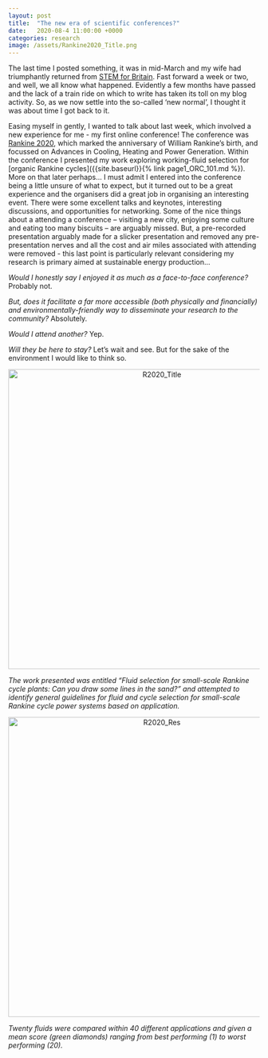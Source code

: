 ```yaml
---
layout: post
title:  "The new era of scientific conferences?"
date:   2020-08-4 11:00:00 +0000
categories: research
image: /assets/Rankine2020_Title.png
---
```

The last time I posted something, it was in mid-March and my wife had triumphantly returned from [STEM for Britain](https://martintwhite.github.io/research/2020/03/13/STEM_Britain.html). Fast forward a week or two, and well, we all know what happened. Evidently a few months have passed and the lack of a train ride on which to write has taken its toll on my blog activity. So, as we now settle into the so-called ‘new normal’, I thought it was about time I got back to it.

Easing myself in gently, I wanted to talk about last week, which involved a new experience for me - my first online conference! The conference was [Rankine 2020](https://ior.org.uk/events/rankine2020), which marked the anniversary of William Rankine’s birth, and focussed on Advances in Cooling, Heating and Power Generation. Within the conference I presented my work exploring working-fluid selection for [organic Rankine cycles]({{site.baseurl}}{% link page1_ORC_101.md %}). More on that later perhaps...
I must admit I entered into the conference being a little unsure of what to expect, but it turned out to be a great experience and the organisers did a great job in organising an interesting event. There were some excellent talks and keynotes, interesting discussions, and opportunities for networking. Some of the nice things about a attending a conference – visiting a new city, enjoying some culture and eating too many biscuits – are arguably missed. But, a pre-recorded presentation arguably made for a slicker presentation and removed any pre-presentation nerves and all the cost and air miles associated with attending were removed - this last point is particularly relevant considering my research is primary aimed at sustainable energy production...

*Would I honestly say I enjoyed it as much as a face-to-face conference?*
Probably not.

*But, does it facilitate a far more accessible (both physically and financially) and environmentally-friendly way to disseminate your research to the community?*
Absolutely.

*Would I attend another?*
Yep.

*Will they be here to stay?*
Let’s wait and see. But for the sake of the environment I would like to think so.

<div style="text-align:center">
	<img src="{{site.baseurl}}/assets/Rankine2020_Title.png" alt="R2020_Title" style="width:600px;" />
</div>

*The work presented was entitled “Fluid selection for small-scale Rankine cycle plants: Can you draw some lines in the sand?” and attempted to identify general guidelines for fluid and cycle selection for small-scale Rankine cycle power systems based on application.*

<div style="text-align:center">
	<img src="{{site.baseurl}}/assets/Rankine2020_Results.png" alt="R2020_Res" style="width:600px;" />
</div>

*Twenty fluids were compared within 40 different applications and given a mean score (green diamonds) ranging from best performing (1) to worst performing (20).*